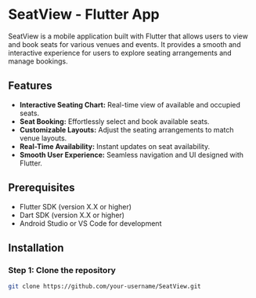 # SeatView - Flutter App

SeatView is a mobile application built with Flutter that allows users to view and book seats for various venues and events. It provides a smooth and interactive experience for users to explore seating arrangements and manage bookings.

## Features

- **Interactive Seating Chart:** Real-time view of available and occupied seats.
- **Seat Booking:** Effortlessly select and book available seats.
- **Customizable Layouts:** Adjust the seating arrangements to match venue layouts.
- **Real-Time Availability:** Instant updates on seat availability.
- **Smooth User Experience:** Seamless navigation and UI designed with Flutter.

## Prerequisites

- Flutter SDK (version X.X or higher)
- Dart SDK (version X.X or higher)
- Android Studio or VS Code for development

## Installation

### Step 1: Clone the repository

```bash
git clone https://github.com/your-username/SeatView.git
